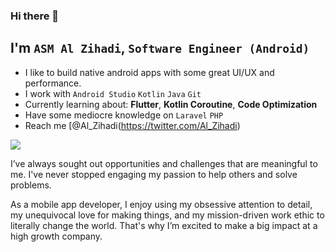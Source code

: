 ### Hi there 👋 

## I'm ```ASM Al Zihadi```, ```Software Engineer (Android)```
- I like to build native android apps with some great UI/UX and performance.
- I work with ```Android Studio``` ```Kotlin``` ```Java``` ```Git```
- Currently learning about: **Flutter**, **Kotlin Coroutine**, **Code Optimization**
- Have some mediocre knowledge on ```Laravel``` ```PHP``` 
- Reach me [@Al_Zihadi(https://twitter.com/Al_Zihadi)



<img src="https://github-readme-stats.vercel.app/api?username=mahadi18&&show_icons=true&title_color=ffffff&icon_color=bb2acf&text_color=daf7dc&bg_color=191919">

I’ve always sought out opportunities and challenges that are meaningful to me. I've never stopped engaging my passion to help others and solve problems.

As a mobile app developer, I enjoy using my obsessive attention to detail, my unequivocal love for making things, and my mission-driven work ethic to literally change the world. That's why I’m excited to make a big impact at a high growth company.
